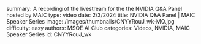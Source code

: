 summary: A recording of the livestream for the the NVIDIA Q&A Panel hosted by MAIC
type: video
date: 2/3/2024
title: NVIDIA Q&A Panel | MAIC Speaker Series
image: /images/thumbnails/CNYYRouJ_wk-MQ.jpg
difficulty: easy
authors: MSOE AI Club
categories: Videos, NVIDIA, MAIC Speaker Series
id: CNYYRouJ_wk
